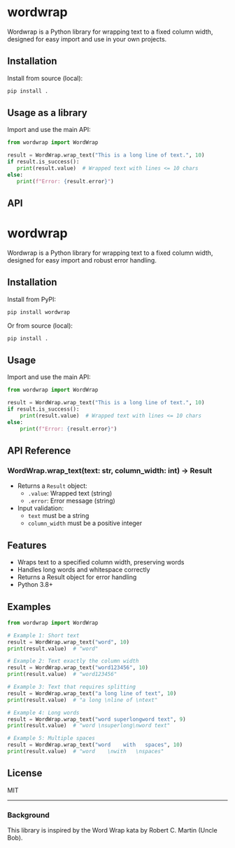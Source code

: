 

# wordwrap

Wordwrap is a Python library for wrapping text to a fixed column width, designed for easy import and use in your own projects.

## Installation

Install from source (local):

```bash
pip install .
```

## Usage as a library

Import and use the main API:

```python
from wordwrap import WordWrap

result = WordWrap.wrap_text("This is a long line of text.", 10)
if result.is_success():
   print(result.value)  # Wrapped text with lines <= 10 chars
else:
   print(f"Error: {result.error}")
```

## API


# wordwrap

Wordwrap is a Python library for wrapping text to a fixed column width, designed for easy import and robust error handling.

## Installation

Install from PyPI:

```bash
pip install wordwrap
```

Or from source (local):

```bash
pip install .
```

## Usage

Import and use the main API:

```python
from wordwrap import WordWrap

result = WordWrap.wrap_text("This is a long line of text.", 10)
if result.is_success():
    print(result.value)  # Wrapped text with lines <= 10 chars
else:
    print(f"Error: {result.error}")
```

## API Reference

### WordWrap.wrap_text(text: str, column_width: int) -> Result

- Returns a `Result` object:
  - `.value`: Wrapped text (string)
  - `.error`: Error message (string)
- Input validation:
  - `text` must be a string
  - `column_width` must be a positive integer

## Features
- Wraps text to a specified column width, preserving words
- Handles long words and whitespace correctly
- Returns a Result object for error handling
- Python 3.8+

## Examples

```python
from wordwrap import WordWrap

# Example 1: Short text
result = WordWrap.wrap_text("word", 10)
print(result.value)  # "word"

# Example 2: Text exactly the column width
result = WordWrap.wrap_text("word123456", 10)
print(result.value)  # "word123456"

# Example 3: Text that requires splitting
result = WordWrap.wrap_text("a long line of text", 10)
print(result.value)  # "a long \nline of \ntext"

# Example 4: Long words
result = WordWrap.wrap_text("word superlongword text", 9)
print(result.value)  # "word \nsuperlong\nword text"

# Example 5: Multiple spaces
result = WordWrap.wrap_text("word    with   spaces", 10)
print(result.value)  # "word    \nwith   \nspaces"
```

## License
MIT

---

### Background

This library is inspired by the Word Wrap kata by Robert C. Martin (Uncle Bob).